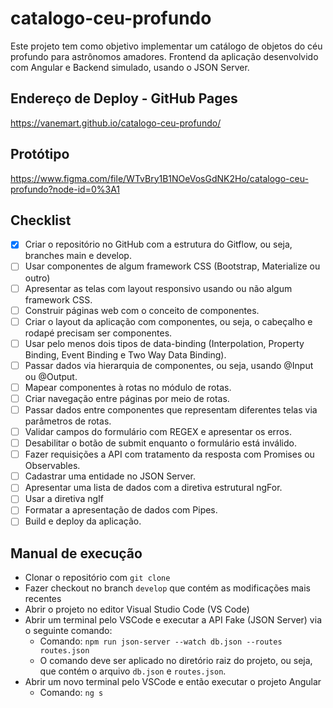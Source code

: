 # catalogo-ceu-profundo

Este projeto tem como objetivo implementar um catálogo de objetos do céu profundo para astrônomos amadores.
Frontend da aplicação desenvolvido com Angular e Backend simulado, usando o JSON Server.

## Endereço de Deploy - GitHub Pages

https://vanemart.github.io/catalogo-ceu-profundo/


## Protótipo

https://www.figma.com/file/WTvBry1B1NOeVosGdNK2Ho/catalogo-ceu-profundo?node-id=0%3A1

## Checklist

- [x] Criar o repositório no GitHub com a estrutura do Gitflow, ou seja, branches main e develop.
- [ ] Usar componentes de algum framework CSS (Bootstrap, Materialize ou outro)
- [ ] Apresentar as telas com layout responsivo usando ou não algum framework CSS.
- [ ] Construir páginas web com o conceito de componentes.
- [ ] Criar o layout da aplicação com componentes, ou seja, o cabeçalho e rodapé precisam ser componentes.
- [ ] Usar pelo menos dois tipos de data-binding (Interpolation, Property Binding, Event Binding e Two Way Data Binding).
- [ ] Passar dados via hierarquia de componentes, ou seja, usando @Input ou @Output.
- [ ] Mapear componentes à rotas no módulo de rotas.
- [ ] Criar navegação entre páginas por meio de rotas.
- [ ] Passar dados entre componentes que representam diferentes telas via parâmetros de rotas.
- [ ] Validar campos do formulário com REGEX e apresentar os erros.
- [ ] Desabilitar o botão de submit enquanto o formulário está inválido.
- [ ] Fazer requisições a API com tratamento da resposta com Promises ou Observables.
- [ ] Cadastrar uma entidade no JSON Server.
- [ ] Apresentar uma lista de dados com a diretiva estrutural ngFor.
- [ ] Usar a diretiva ngIf
- [ ] Formatar a apresentação de dados com Pipes.
- [ ] Build e deploy da aplicação.

## Manual de execução

- Clonar o repositório com `git clone`
- Fazer checkout no branch `develop` que contém as modificações mais recentes
- Abrir o projeto no editor Visual Studio Code (VS Code)
- Abrir um terminal pelo VSCode e executar a API Fake (JSON Server) via o seguinte comando: 
  - Comando: `npm run json-server --watch db.json --routes routes.json`
  - O comando deve ser aplicado no diretório raiz do projeto, ou seja, que contém o arquivo `db.json` e `routes.json`.
- Abrir um novo terminal pelo VSCode e então executar o projeto Angular
  - Comando: `ng s`
